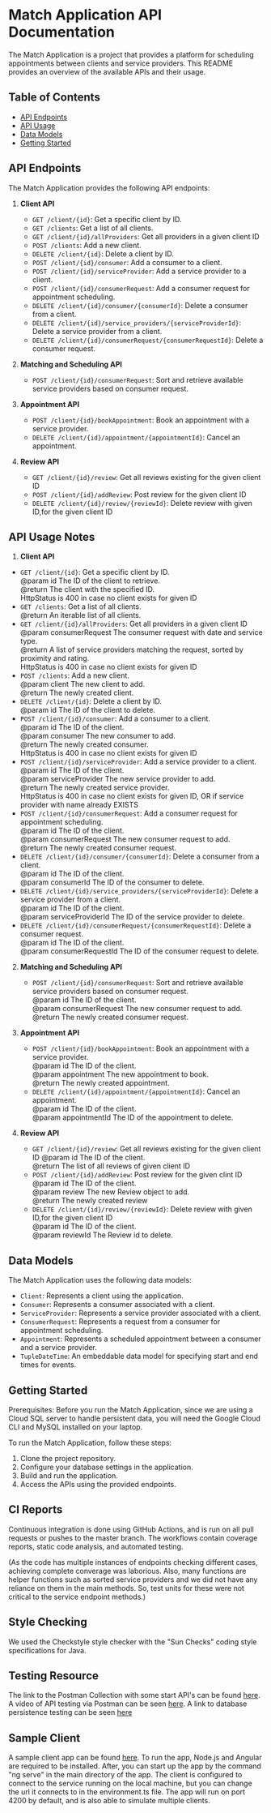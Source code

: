 # Match Application API Documentation

The Match Application is a project that provides a platform for scheduling appointments between clients and service
providers. This README provides an overview of the available APIs and their usage.

## Table of Contents

- [API Endpoints](#api-endpoints)
- [API Usage](#api-usage)
- [Data Models](#data-models)
- [Getting Started](#getting-started)

## API Endpoints

The Match Application provides the following API endpoints:

1. **Client API**

    - `GET /client/{id}`: Get a specific client by ID.
    - `GET /clients`: Get a list of all clients.
    - `GET /client/{id}/allProviders`: Get all providers in a given client ID
    - `POST /clients`: Add a new client.
    - `DELETE /client/{id}`: Delete a client by ID.
    - `POST /client/{id}/consumer`: Add a consumer to a client.
    - `POST /client/{id}/serviceProvider`: Add a service provider to a client.
    - `POST /client/{id}/consumerRequest`: Add a consumer request for appointment scheduling.
    - `DELETE /client/{id}/consumer/{consumerId}`: Delete a consumer from a client.
    - `DELETE /client/{id}/service_providers/{serviceProviderId}`: Delete a service provider from a client.
    - `DELETE /client/{id}/consumerRequest/{consumerRequestId}`: Delete a consumer request.

2. **Matching and Scheduling API**

    - `POST /client/{id}/consumerRequest`: Sort and retrieve available service providers based on consumer request.

3. **Appointment API**

    - `POST /client/{id}/bookAppointment`: Book an appointment with a service provider.
    - `DELETE /client/{id}/appointment/{appointmentId}`: Cancel an appointment.

4. **Review API**
    - `GET /client/{id}/review`: Get all reviews existing for the given client ID
    - `POST /client/{id}/addReview`: Post review for the given client ID
    - `DELETE /client/{id}/review/{reviewId}`: Delete review with given ID,for the given client ID

## API Usage Notes

1. **Client API**

 - `GET /client/{id}`: Get a specific client by ID.  
	    @param id The ID of the client to retrieve.  
        @return The client with the specified ID.  
                HttpStatus is 400 in case no client exists for given ID  
 - `GET /clients`: Get a list of all clients.   
	    @return An iterable list of all clients. 
 - `GET /client/{id}/allProviders`: Get all providers in a given client ID  
     @param consumerRequest The consumer request with date and service type.  
     @return A list of service providers matching the request, sorted by proximity and rating.  
                HttpStatus is 400 in case no client exists for given ID  
 - `POST /clients`: Add a new client.  
     @param client The new client to add.  
     @return The newly created client.  
 - `DELETE /client/{id}`: Delete a client by ID.  
     @param id The ID of the client to delete.
 - `POST /client/{id}/consumer`: Add a consumer to a client.  
     @param id       The ID of the client.  
     @param consumer The new consumer to add.  
     @return The newly created consumer.  
                HttpStatus is 400 in case no client exists for given ID  
 - `POST /client/{id}/serviceProvider`: Add a service provider to a client.  
     @param id               The ID of the client.  
     @param serviceProvider   The new service provider to add.  
     @return The newly created service provider.  
                HttpStatus is 400 in case no client exists for given ID, OR if service provider with name already EXISTS
 - `POST /client/{id}/consumerRequest`: Add a consumer request for appointment scheduling.  
     @param id                The ID of the client.  
     @param consumerRequest   The new consumer request to add.   
     @return The newly created consumer request.  
 - `DELETE /client/{id}/consumer/{consumerId}`: Delete a consumer from a client.  
     @param id         The ID of the client.  
     @param consumerId The ID of the consumer to delete.  
 - `DELETE /client/{id}/service_providers/{serviceProviderId}`: Delete a service provider from a client.   
     @param id                  The ID of the client.  
     @param serviceProviderId    The ID of the service provider to delete.  
 - `DELETE /client/{id}/consumerRequest/{consumerRequestId}`: Delete a consumer request.  
     @param id                   The ID of the client.  
     @param consumerRequestId    The ID of the consumer request to delete.  

2. **Matching and Scheduling API**

    - `POST /client/{id}/consumerRequest`: Sort and retrieve available service providers based on consumer request.  
    @param id                The ID of the client.  
    @param consumerRequest   The new consumer request to add.  
    @return The newly created consumer request.  

3. **Appointment API**

    - `POST /client/{id}/bookAppointment`: Book an appointment with a service provider.  
    @param id          The ID of the client.  
    @param appointment The new appointment to book.  
    @return The newly created appointment.  
    - `DELETE /client/{id}/appointment/{appointmentId}`: Cancel an appointment.  
    @param id              The ID of the client.  
    @param appointmentId   The ID of the appointment to delete.  

4. **Review API**
    - `GET /client/{id}/review`: Get all reviews existing for the given client ID
    @param id                The ID of the client.  
    @return The list of all reviews of given client ID
    - `POST /client/{id}/addReview`: Post review for the given clint ID
    @param id                The ID of the client.  
    @param review The new Review object to add.  
    @return The newly created review
    - `DELETE /client/{id}/review/{reviewId}`:  Delete review with given ID,for  the given client ID  
    @param id                The ID of the client.  
    @param reviewId The Review id to delete.  


## Data Models

The Match Application uses the following data models:

- `Client`: Represents a client using the application.
- `Consumer`: Represents a consumer associated with a client.
- `ServiceProvider`: Represents a service provider associated with a client.
- `ConsumerRequest`: Represents a request from a consumer for appointment scheduling.
- `Appointment`: Represents a scheduled appointment between a consumer and a service provider.
- `TupleDateTime`: An embeddable data model for specifying start and end times for events.

## Getting Started

Prerequisites:
Before you run the Match Application, since we are using a Cloud SQL server to handle persistent data, you will need the
Google Cloud CLI and MySQL installed on your laptop.

To run the Match Application, follow these steps:

1. Clone the project repository.
2. Configure your database settings in the application.
3. Build and run the application.
4. Access the APIs using the provided endpoints.

## CI Reports

Continuous integration is done using GitHub Actions, and is run on all pull requests or pushes to the master branch. 
The workflows contain coverage reports, static code analysis, and automated testing.

(As the code has multiple instances of endpoints checking different cases, achieving complete converage was laborious. Also, 
many functions are helper functions such as sorted service providers and we did not have any reliance on them in the main 
methods. So, test units for these were not critical to the service endpoint methods.)

## Style Checking

We used the Checkstyle style checker with the "Sun Checks" coding style specifications for Java.

## Testing Resource

The link to the Postman Collection with some start API's can be
found [here](https://app.getpostman.com/join-team?invite_code=409679a1dec844deadebd4a22f3c5acd&target_code=a92949bc4a1ae5d66291956ecbb26cf5).
A video of API testing via Postman can be seen [here](https://www.youtube.com/watch?v=fzW7lfTNeZs).
A link to database persistence testing can be seen [here](https://docs.google.com/document/d/1eoRkn8gq1HRkxllWjNaj0VbxDW0YpKKzI4bNtDAS-2c/edit?usp=sharing)

## Sample Client
A sample client app can be found [here](https://github.com/sm4410/coms4156-frontend). To run the app, Node.js and
Angular are required to be installed. After, you can start up the app by the command "ng serve" in the main directory
of the app. The client is configured to connect to the service running on the local machine, but you can change the
url it connects to in the environment.ts file. The app will run on port 4200 by default, and is also able to
simulate multiple clients. 
